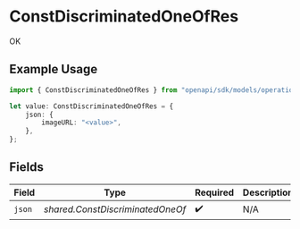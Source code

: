 # ConstDiscriminatedOneOfRes

OK

## Example Usage

```typescript
import { ConstDiscriminatedOneOfRes } from "openapi/sdk/models/operations";

let value: ConstDiscriminatedOneOfRes = {
    json: {
        imageURL: "<value>",
    },
};
```

## Fields

| Field                            | Type                             | Required                         | Description                      |
| -------------------------------- | -------------------------------- | -------------------------------- | -------------------------------- |
| `json`                           | *shared.ConstDiscriminatedOneOf* | :heavy_check_mark:               | N/A                              |